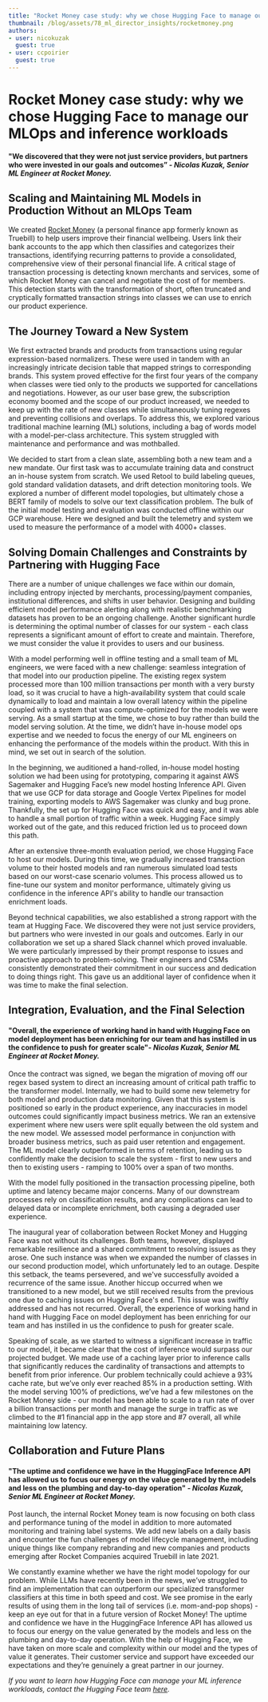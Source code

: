 ```yaml
---
title: "Rocket Money case study: why we chose Hugging Face to manage our MLOps and inference workloads"
thumbnail: /blog/assets/78_ml_director_insights/rocketmoney.png
authors:
- user: nicokuzak
  guest: true
- user: ccpoirier
  guest: true
---
```


<h1>Rocket Money case study: why we chose Hugging Face to manage our MLOps and inference workloads</h1>

<!-- {blog_metadata} -->
<!-- {authors} -->

#### "We discovered that they were not just service providers, but partners who were invested in our goals and outcomes” _- Nicolas Kuzak, Senior ML Engineer at Rocket Money._

## Scaling and Maintaining ML Models in Production Without an MLOps Team

We created [Rocket Money](https://www.rocketmoney.com/) (a personal finance app formerly known as Truebill) to help users improve their financial wellbeing. Users link their bank accounts to the app which then classifies and categorizes their transactions, identifying recurring patterns to provide a consolidated, comprehensive view of their personal financial life. A critical stage of transaction processing is detecting known merchants and services, some of which Rocket Money can cancel and negotiate the cost of for members. This detection starts with the transformation of short, often truncated and cryptically formatted transaction strings into classes we can use to enrich our product experience.

## The Journey Toward a New System

We first extracted brands and products from transactions using regular expression-based normalizers. These were used in tandem with an increasingly intricate decision table that mapped strings to corresponding brands. This system proved effective for the first four years of the company when classes were tied only to the products we supported for cancellations and negotiations. However, as our user base grew, the subscription economy boomed and the scope of our product increased, we needed to keep up with the rate of new classes while simultaneously tuning regexes and preventing collisions and overlaps. To address this, we explored various traditional machine learning (ML) solutions, including a bag of words model with a model-per-class architecture. This system struggled with maintenance and performance and was mothballed.

We decided to start from a clean slate, assembling both a new team and a new mandate. Our first task was to accumulate training data and construct an in-house system from scratch. We used Retool to build labeling queues, gold standard validation datasets, and drift detection monitoring tools. We explored a number of different model topologies, but ultimately chose a BERT family of models to solve our text classification problem. The bulk of the initial model testing and evaluation was conducted offline within our GCP warehouse. Here we designed and built the telemetry and system we used to measure the performance of a model with 4000+ classes.

## Solving Domain Challenges and Constraints by Partnering with Hugging Face

There are a number of unique challenges we face within our domain, including entropy injected by merchants, processing/payment companies, institutional differences, and shifts in user behavior. Designing and building efficient model performance alerting along with realistic benchmarking datasets has proven to be an ongoing challenge. Another significant hurdle is determining the optimal number of classes for our system - each class represents a significant amount of effort to create and maintain. Therefore, we must consider the value it provides to users and our business.

With a model performing well in offline testing and a small team of ML engineers, we were faced with a new challenge: seamless integration of that model into our production pipeline. The existing regex system processed more than 100 million transactions per month with a very bursty load, so it was crucial to have a high-availability system that could scale dynamically to load and maintain a low overall latency within the pipeline coupled with a system that was compute-optimized for the models we were serving. As a small startup at the time, we chose to buy rather than build the model serving solution. At the time, we didn’t have in-house model ops expertise and we needed to focus the energy of our ML engineers on enhancing the performance of the models within the product. With this in mind, we set out in search of the solution.

In the beginning, we auditioned a hand-rolled, in-house model hosting solution we had been using for prototyping, comparing it against AWS Sagemaker and Hugging Face’s new model hosting Inference API. Given that we use GCP for data storage and Google Vertex Pipelines for model training, exporting models to AWS Sagemaker was clunky and bug prone. Thankfully, the set up for Hugging Face was quick and easy, and it was able to handle a small portion of traffic within a week. Hugging Face simply worked out of the gate, and this reduced friction led us to proceed down this path.

After an extensive three-month evaluation period, we chose Hugging Face to host our models. During this time, we gradually increased transaction volume to their hosted models and ran numerous simulated load tests based on our worst-case scenario volumes. This process allowed us to fine-tune our system and monitor performance, ultimately giving us confidence in the inference API's ability to handle our transaction enrichment loads.

Beyond technical capabilities, we also established a strong rapport with the team at Hugging Face. We discovered they were not just service providers, but partners who were invested in our goals and outcomes. Early in our collaboration we set up a shared Slack channel which proved invaluable. We were particularly impressed by their prompt response to issues and proactive approach to problem-solving. Their engineers and CSMs consistently demonstrated their commitment in our success and dedication to doing things right. This gave us an additional layer of confidence when it was time to make the final selection.

## Integration, Evaluation, and the Final Selection

#### "Overall, the experience of working hand in hand with Hugging Face on model deployment has been enriching for our team and has instilled in us the confidence to push for greater scale"_- Nicolas Kuzak, Senior ML Engineer at Rocket Money._

Once the contract was signed, we began the migration of moving off our regex based system to direct an increasing amount of critical path traffic to the transformer model. Internally, we had to build some new telemetry for both model and production data monitoring. Given that this system is positioned so early in the product experience, any inaccuracies in model outcomes could significantly impact business metrics. We ran an extensive experiment where new users were split equally between the old system and the new model. We assessed model performance in conjunction with broader business metrics, such as paid user retention and engagement. The ML model clearly outperformed in terms of retention, leading us to confidently make the decision to scale the system - first to new users and then to existing users - ramping to 100% over a span of two months.

With the model fully positioned in the transaction processing pipeline, both uptime and latency became major concerns. Many of our downstream processes rely on classification results, and any complications can lead to delayed data or incomplete enrichment, both causing a degraded user experience.

The inaugural year of collaboration between Rocket Money and Hugging Face was not without its challenges. Both teams, however, displayed remarkable resilience and a shared commitment to resolving issues as they arose. One such instance was when we expanded the number of classes in our second production model, which unfortunately led to an outage. Despite this setback, the teams persevered, and we've successfully avoided a recurrence of the same issue. Another hiccup occurred when we transitioned to a new model, but we still received results from the previous one due to caching issues on Hugging Face's end. This issue was swiftly addressed and has not recurred. Overall, the experience of working hand in hand with Hugging Face on model deployment has been enriching for our team and has instilled in us the confidence to push for greater scale.

Speaking of scale, as we started to witness a significant increase in traffic to our model, it became clear that the cost of inference would surpass our projected budget. We made use of a caching layer prior to inference calls that significantly reduces the cardinality of transactions and attempts to benefit from prior inference. Our problem technically could achieve a 93% cache rate, but we’ve only ever reached 85% in a production setting. With the model serving 100% of predictions, we’ve had a few milestones on the Rocket Money side - our model has been able to scale to a run rate of over a billion transactions per month and manage the surge in traffic as we climbed to the #1 financial app in the app store and #7 overall, all while maintaining low latency.

## Collaboration and Future Plans

#### "The uptime and confidence we have in the HuggingFace Inference API has allowed us to focus our energy on the value generated by the models and less on the plumbing and day-to-day operation" _- Nicolas Kuzak, Senior ML Engineer at Rocket Money._

Post launch, the internal Rocket Money team is now focusing on both class and performance tuning of the model in addition to more automated monitoring and training label systems. We add new labels on a daily basis and encounter the fun challenges of model lifecycle management, including unique things like company rebranding and new companies and products emerging after Rocket Companies acquired Truebill in late 2021.

We constantly examine whether we have the right model topology for our problem. While LLMs have recently been in the news, we’ve struggled to find an implementation that can outperform our specialized transformer classifiers at this time in both speed and cost. We see promise in the early results of using them in the long tail of services (i.e. mom-and-pop shops) - keep an eye out for that in a future version of Rocket Money! The uptime and confidence we have in the HuggingFace Inference API has allowed us to focus our energy on the value generated by the models and less on the plumbing and day-to-day operation. With the help of Hugging Face, we have taken on more scale and complexity within our model and the types of value it generates. Their customer service and support have exceeded our expectations and they’re genuinely a great partner in our journey.

_If you want to learn how Hugging Face can manage your ML inference workloads, contact the Hugging Face team [here](https://huggingface.co/support#form/)._ 
